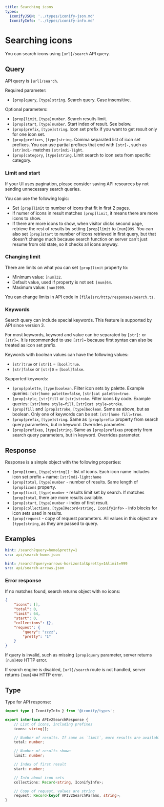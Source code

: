 ```yaml
title: Searching icons
types:
  IconifyJSON: '../types/iconify-json.md'
  IconifyInfo: '../types/iconify-info.md'
```

# Searching icons

You can search icons using `[url]/search` API query.

## Query

API query is `[url]/search`.

Required parameter:

- `[prop]query`, `[type]string`. Search query. Case insensitive.

Optional parameters:

- `[prop]limit`, `[type]number`. Search results limit.
- `[prop]start`, `[type]number`. Start index of result. See below.
- `[prop]prefix`, `[type]string`. Icon set prefix if you want to get result only for one icon set.
- `[prop]prefixes`, `[type]string`. Comma separated list of icon set prefixes. You can use partial prefixes that end with `[str]-`, such as `[str]mdi-` matches `[str]mdi-light`.
- `[prop]category`, `[type]string`. Limit search to icon sets from specific category.

### Limit and start

If your UI uses pagination, please consider saving API resources by not sending unnecessary search queries.

You can use the following logic:

- Set `[prop]limit` to number of icons that fit in first 2 pages.
- If numer of icons in result matches `[prop]limit`, it means there are more icons to show.
- If there are more icons to show, when visitor clicks second page, retrieve the rest of results by setting `[prop]limit` to `[num]999`. You can also set `[prop]start` to number of icons retrieved in first query, but that doesn't change much because search function on server can't just resume from old state, so it checks all icons anyway.

### Changing limit

There are limits on what you can set `[prop]limit` property to:

- Minimum value: `[num]32`.
- Default value, used if property is not set: `[num]64`.
- Maximum value: `[num]999`.

You can change limits in API code in `[file]src/http/responses/search.ts`.

### Keywords

Search query can include special keywords. This feature is supported by API since version 3.

For most keywords, keyword and value can be separated by `[str]:` or `[str]=`. It is recommended to use `[str]=` because first syntax can also be treated as icon set prefix.

Keywords with boolean values can have the following values:

- `[str]true` or `[str]1` = `[bool]true`.
- `[str]false` or `[str]0` = `[bool]false`.

Supported keywords:

- `[prop]palette`, `[type]boolean`. Filter icon sets by palette. Example queries: `[str]home palette=false`, `[str]cat palette=true`.
- `[prop]style`, `[str]fill` or `[str]stroke`. Filter icons by code. Example queries: `[str]home style=fill`, `[str]cat style=stroke`.
- `[prop]fill` and `[prop]stroke`, `[type]boolean`. Same as above, but as boolean. Only one of keywords can be set: `[str]home fill=true`.
- `[prop]prefix`, `[type]string`. Same as `[prop]prefix` property from search query parameters, but in keyword. Overrides parameter.
- `[prop]prefixes`, `[type]string`. Same as `[prop]prefixes` property from search query parameters, but in keyword. Overrides parameter.

## Response

Response is a simple object with the following properties:

- `[prop]icons`, `[type]string[]` - list of icons. Each icon name includes icon set prefix + name: `[str]mdi-light:home`
- `[prop]total`, `[type]number` - number of results. Same length of `[prop]icons` property.
- `[prop]limit`, `[type]number` - results limit set by search. If matches `[prop]total`, there are more results available.
- `[prop]start`, `[type]number` - index of first result.
- `[prop]collections`, `[type]Record<string, IconifyInfo>` - info blocks for icon sets used in results.
- `[prop]request` - copy of request parameters. All values in this object are `[type]string`, as they are passed to query.

## Examples

```yaml
hint: /search?query=home&pretty=1
src: api/search-home.json
```

```yaml
hint: /search?query=arrows-horizontal&pretty=1&limit=999
src: api/search-arrows.json
```

### Error response

If no matches found, search returns object with no icons:

```json
{
	"icons": [],
	"total": 0,
	"limit": 64,
	"start": 0,
	"collections": {},
	"request": {
		"query": "zzzz",
		"pretty": "1"
	}
}
```

If query is invalid, such as missing `[prop]query` parameter, server returns `[num]400` HTTP error.

If search engine is disabled, `[url]/search` route is not handled, server returns `[num]404` HTTP error.

## Type

Type for API response:

```ts
import type { IconifyInfo } from '@iconify/types';

export interface APIv2SearchResponse {
	// List of icons, including prefixes
	icons: string[];

	// Number of results. If same as `limit`, more results are available
	total: number;

	// Number of results shown
	limit: number;

	// Index of first result
	start: number;

	// Info about icon sets
	collections: Record<string, IconifyInfo>;

	// Copy of request, values are string
	request: Record<keyof APIv2SearchParams, string>;
}
```
